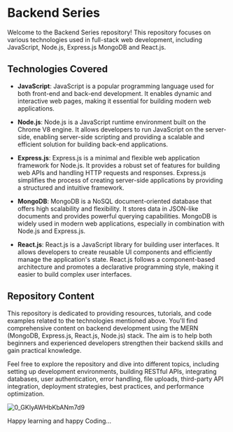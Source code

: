 # Backend Series

Welcome to the Backend Series repository! This repository focuses on various technologies used in full-stack web development, including JavaScript, Node.js, Express.js MongoDB and React.js.

## Technologies Covered

- **JavaScript**: JavaScript is a popular programming language used for both front-end and back-end development. It enables dynamic and interactive web pages, making it essential for building modern web applications.

- **Node.js**: Node.js is a JavaScript runtime environment built on the Chrome V8 engine. It allows developers to run JavaScript on the server-side, enabling server-side scripting and providing a scalable and efficient solution for building back-end applications.

- **Express.js**: Express.js is a minimal and flexible web application framework for Node.js. It provides a robust set of features for building web APIs and handling HTTP requests and responses. Express.js simplifies the process of creating server-side applications by providing a structured and intuitive framework.

- **MongoDB**: MongoDB is a NoSQL document-oriented database that offers high scalability and flexibility. It stores data in JSON-like documents and provides powerful querying capabilities. MongoDB is widely used in modern web applications, especially in combination with Node.js and Express.js.

- **React.js**: React.js is a JavaScript library for building user interfaces. It allows developers to create reusable UI components and efficiently manage the application's state. React.js follows a component-based architecture and promotes a declarative programming style, making it easier to build complex user interfaces.

## Repository Content

This repository is dedicated to providing resources, tutorials, and code examples related to the technologies mentioned above. You'll find comprehensive content on backend development using the MERN (MongoDB, Express.js, React.js, Node.js) stack. The aim is to help both beginners and experienced developers strengthen their backend skills and gain practical knowledge.

Feel free to explore the repository and dive into different topics, including setting up development environments, building RESTful APIs, integrating databases, user authentication, error handling, file uploads, third-party API integration, deployment strategies, best practices, and performance optimization.

![0_GKIyAWHbKbANm7d9](https://github.com/philomathtanya/BackendSeries_CB/assets/72347751/ec67b475-79bc-4ef2-8245-b4a0c20f8505)

Happy learning and happy Coding...
